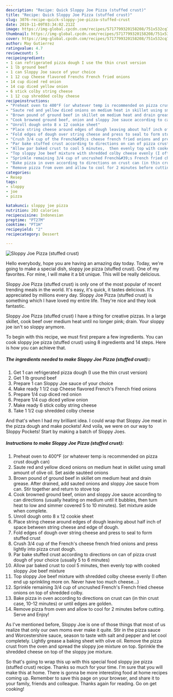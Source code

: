 ```yaml
---
description: "Recipe: Quick Sloppy Joe Pizza (stuffed crust)"
title: "Recipe: Quick Sloppy Joe Pizza (stuffed crust)"
slug: 3076-recipe-quick-sloppy-joe-pizza-stuffed-crust
date: 2019-11-09T03:34:02.212Z
image: https://img-global.cpcdn.com/recipes/5717799320158208/751x532cq70/sloppy-joe-pizza-stuffed-crust-recipe-main-photo.jpg
thumbnail: https://img-global.cpcdn.com/recipes/5717799320158208/751x532cq70/sloppy-joe-pizza-stuffed-crust-recipe-main-photo.jpg
cover: https://img-global.cpcdn.com/recipes/5717799320158208/751x532cq70/sloppy-joe-pizza-stuffed-crust-recipe-main-photo.jpg
author: May Gutierrez
ratingvalue: 4.7
reviewcount: 5
recipeingredient:
- 1 can refrigerated pizza dough I use the thin crust version
- 1 lb ground beef
- 1 can Sloppy Joe sauce of your choice
- 1 12 cup Cheese flavored Frenchs French fried onions
- 14 cup diced red onion
- 14 cup diced yellow onion
- 6 stick colby string cheese
- 1 12 cup shredded colby cheese
recipeinstructions:
- "Preheat oven to 400°F (or whatever temp is recommended on pizza crust dough can)"
- "Saute red and yellow diced onions on medium heat in skillet using small amount of olive oil.  Set aside sautéed onions"
- "Brown pound of ground beef in skillet om medium heat and drain grease. After drained, add sauted onions and sloppy Joe sauce from can. Stir together and return to stove top"
- "Cook browned ground beef, onion and sloppy Joe sauce according to can directions (usually heating on medium until it bubbles, then turn heat to low and simmer covered 5 to 10 minutes). Set mixture aside when complete."
- "Unroll dough onto 8 x 12 cookie sheet"
- "Place string cheese around edges of dough leaving about half inch of space between string cheese and edge of dough."
- "Fold edges of dough over string cheese and press to seal to form stuffed crust"
- "Crush 3/4 cup of the French&#39;s cheese french fried onions and press lightly into pizza crust dough."
- "Par bake stuffed crust according to directions on can of pizza crust dough of your choice (usually 5 to 6 minutes)"
- "Allow par baked crust to cool 5 minutes,  then evenly top with cooked sloppy Joe beef mixture"
- "Top sloppy Joe beef mixture with shredded colby cheese evenly (I often end up sprinkling more on. Never have too much cheese...)"
- "Sprinkle remaining 3/4 cup of uncrushed French&#39;s French fried cheese onions on top of shredded colby."
- "Bake pizza in oven according to directions on crust can (in thin crust case, 10-12 minutes) or until edges are golden."
- "Remove pizza from oven and allow to cool for 2 minutes before cutting. Serve and Enjoy!"
categories:
- Resep
tags:
- sloppy
- joe
- pizza

katakunci: sloppy joe pizza
nutrition: 203 calories
recipecuisine: Indonesian
preptime: "PT27M"
cooktime: "PT1H"
recipeyield: "2"
recipecategory: Dessert

---
```



![Sloppy Joe Pizza (stuffed crust)](https://img-global.cpcdn.com/recipes/5717799320158208/751x532cq70/sloppy-joe-pizza-stuffed-crust-recipe-main-photo.jpg)

Hello everybody, hope you are having an amazing day today. Today, we're going to make a special dish, sloppy joe pizza (stuffed crust). One of my favorites. For mine, I will make it a bit unique. This will be really delicious.

Sloppy Joe Pizza (stuffed crust) is only one of the most popular of recent trending meals in the world. It's easy, it's quick, it tastes delicious. It's appreciated by millions every day. Sloppy Joe Pizza (stuffed crust) is something which I have loved my entire life. They're nice and they look fantastic.

Sloppy Joe Pizza (stuffed crust) I have a thing for creative pizzas. In a large skillet, cook beef over medium heat until no longer pink; drain. Your sloppy joe isn&#39;t so sloppy anymore.


To begin with this recipe, we must first prepare a few ingredients. You can cook sloppy joe pizza (stuffed crust) using 8 ingredients and 14 steps. Here is how you can achieve that.

##### The ingredients needed to make Sloppy Joe Pizza (stuffed crust)::

1. Get 1 can refrigerated pizza dough (I use the thin crust version)
1. Get 1 lb ground beef
1. Prepare 1 can Sloppy Joe sauce of your choice
1. Make ready 1 1/2 cup Cheese flavored French&#39;s French fried onions
1. Prepare 1/4 cup diced red onion
1. Prepare 1/4 cup diced yellow onion
1. Make ready 6 stick colby string cheese
1. Take 1 1/2 cup shredded colby cheese


And that&#39;s when I had my brilliant idea. I could wrap that Sloppy Joe meat in the pizza dough and make pockets! And voila, we were on our way to Sloppy Pockets! Start by making a batch of Sloppy Joes. 

##### Instructions to make Sloppy Joe Pizza (stuffed crust):

1. Preheat oven to 400°F (or whatever temp is recommended on pizza crust dough can)
1. Saute red and yellow diced onions on medium heat in skillet using small amount of olive oil.  Set aside sautéed onions
1. Brown pound of ground beef in skillet om medium heat and drain grease. After drained, add sauted onions and sloppy Joe sauce from can. Stir together and return to stove top
1. Cook browned ground beef, onion and sloppy Joe sauce according to can directions (usually heating on medium until it bubbles, then turn heat to low and simmer covered 5 to 10 minutes). Set mixture aside when complete.
1. Unroll dough onto 8 x 12 cookie sheet
1. Place string cheese around edges of dough leaving about half inch of space between string cheese and edge of dough.
1. Fold edges of dough over string cheese and press to seal to form stuffed crust
1. Crush 3/4 cup of the French&#39;s cheese french fried onions and press lightly into pizza crust dough.
1. Par bake stuffed crust according to directions on can of pizza crust dough of your choice (usually 5 to 6 minutes)
1. Allow par baked crust to cool 5 minutes,  then evenly top with cooked sloppy Joe beef mixture
1. Top sloppy Joe beef mixture with shredded colby cheese evenly (I often end up sprinkling more on. Never have too much cheese...)
1. Sprinkle remaining 3/4 cup of uncrushed French&#39;s French fried cheese onions on top of shredded colby.
1. Bake pizza in oven according to directions on crust can (in thin crust case, 10-12 minutes) or until edges are golden.
1. Remove pizza from oven and allow to cool for 2 minutes before cutting. Serve and Enjoy!


As I&#39;ve mentioned before, Sloppy Joe is one of those things that most of us realize that only our own moms ever make it quite. Stir in the pizza sauce and Worcestershire sauce, season to taste with salt and pepper and let cool completely. Lightly grease a baking sheet with olive oil. Remove the pizza crust from the oven and spread the sloppy joe mixture on top. Sprinkle the shredded cheese on top of the sloppy joe mixture. 

So that's going to wrap this up with this special food sloppy joe pizza (stuffed crust) recipe. Thanks so much for your time. I'm sure that you will make this at home. There is gonna be more interesting food at home recipes coming up. Remember to save this page on your browser, and share it to your family, friends and colleague. Thanks again for reading. Go on get cooking!
